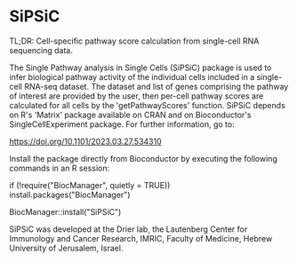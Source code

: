 # SiPSiC
TL;DR: Cell-specific pathway score calculation from single-cell RNA sequencing data.

The Single Pathway analysis in Single Cells (SiPSiC) package is used to infer biological pathway activity of the individual cells included in a single-cell RNA-seq dataset. 
The dataset and list of genes comprising the pathway of interest are provided by the user, then per-cell pathway scores are calculated for all cells by the 'getPathwayScores' function.
SiPSiC depends on R's 'Matrix' package available on CRAN and on Bioconductor's SingleCellExperiment package. For further information, go to:

https://doi.org/10.1101/2023.03.27.534310

Install the package directly from Bioconductor by executing the following commands in an R session:

if (!require("BiocManager", quietly = TRUE))
    install.packages("BiocManager")

BiocManager::install("SiPSiC")

SiPSiC was developed at the Drier lab, the Lautenberg Center for Immunology and Cancer Research, IMRIC, Faculty of Medicine, Hebrew University of Jerusalem, Israel.

